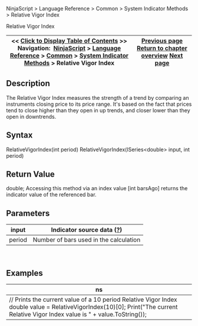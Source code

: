 ﻿
NinjaScript \> Language Reference \> Common \> System Indicator Methods \> Relative Vigor Index

Relative Vigor Index

| \<\< [Click to Display Table of Contents](relative_vigor_index.md) \>\> **Navigation:**     [NinjaScript](ninjascript-1.md) \> [Language Reference](language_reference_wip-1.md) \> [Common](common-1.md) \> [System Indicator Methods](indicators-1.md) \> Relative Vigor Index | [Previous page](relative_strength_index_rsi-1.md) [Return to chapter overview](indicators-1.md) [Next page](relative_volatility_index_rvi-1.md) |
| --- | --- |
## Description
The Relative Vigor Index measures the strength of a trend by comparing an instruments closing price to its price range. It's based on the fact that prices tend to close higher than they open in up trends, and closer lower than they open in downtrends.
 
## Syntax
RelativeVigorIndex(int period)
RelativeVigorIndex(ISeries\<double\> input, int period)
 
## Return Value
double; Accessing this method via an index value \[int barsAgo] returns the indicator value of the referenced bar.
 
## Parameters

| input | Indicator source data ([?](valid_input_data_for_indicator-1.md)) |
| --- | --- |
| period | Number of bars used in the calculation |
 
## 
## Examples

| ns |
| --- |
| // Prints the current value of a 10 period Relative Vigor Index double value \= RelativeVigorIndex(10)\[0]; Print("The current Relative Vigor Index value is " \+ value.ToString()); |

